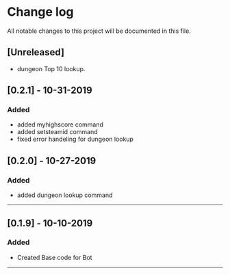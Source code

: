 # Change log
All notable changes to this project will be documented in this file.

## [Unreleased]
- dungeon Top 10 lookup.

## [0.2.1] - 10-31-2019
### Added
- added myhighscore command
- added setsteamid command
- fixed error handeling for dungeon lookup


## [0.2.0] - 10-27-2019
### Added
- added dungeon lookup command

---
## [0.1.9] - 10-10-2019
### Added
- Created Base code for Bot

---
